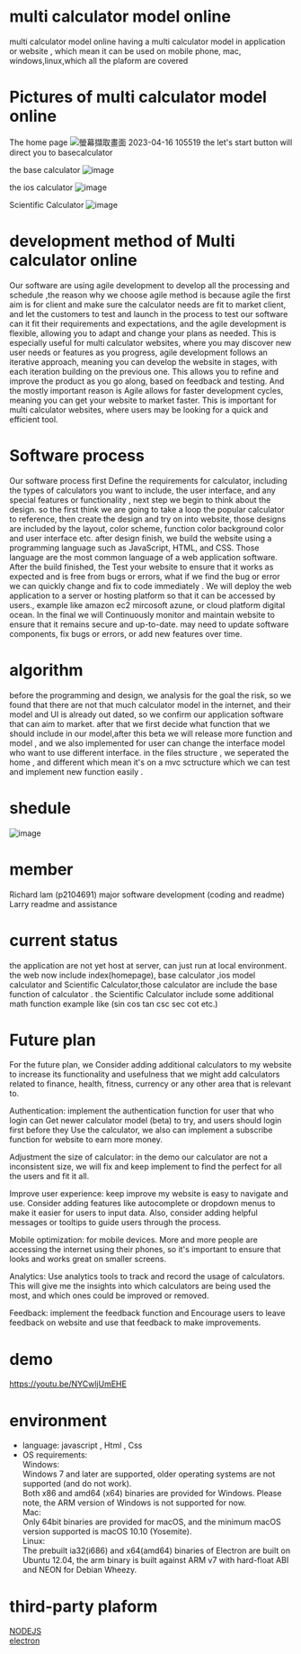 # multi calculator model online 
multi calculator model online having a multi calculator model in application or website , which mean it can be used on mobile phone, mac, windows,linux,which
all the plaform are covered

# Pictures of multi calculator model online 
The home page
![螢幕擷取畫面 2023-04-16 105519](https://user-images.githubusercontent.com/126055518/232263772-27008acb-4bb8-42cd-bc61-a044d8957bbe.png)
the let's start button will direct you to basecalculator

the base calculator
![image](https://user-images.githubusercontent.com/126055518/232263798-3dc76c9a-011f-4f25-bb0e-816634125b58.png)

the ios calculator
![image](https://user-images.githubusercontent.com/126055518/232263804-9ff13cd6-36bd-468a-9b9a-05b9c4360b96.png)

Scientific Calculator
![image](https://user-images.githubusercontent.com/126055518/232263811-b76ed88c-edb4-40b7-b271-e158860ef44c.png)


# development method of Multi calculator online
Our software are using agile development to develop all the processing and schedule ,the reason why we choose agile method is because agile the first aim is for client and make sure the calculator needs are fit to market client, and let the customers to test and launch in the process to test our software can it fit their requirements and expectations, and the agile development is flexible, allowing you to adapt and change your plans as needed. This is especially useful for multi calculator websites, where you may discover new user needs or features as you progress, agile development follows an iterative approach, meaning you can develop the website in stages, with each iteration building on the previous one. This allows you to refine and improve the product as you go along, based on feedback and testing. And the mostly important reason is Agile allows for faster development cycles, meaning you can get your website to market faster. This is important for multi calculator websites, where users may be looking for a quick and efficient tool.

# Software process
Our software process first Define the requirements for calculator, including the types of calculators you want to include, the user interface, and any special features or functionality , next step we begin to think about the design.
 so the first think we are going to take a loop the popular calculator to reference, then create the design and try on into website, those designs are included by the layout, color scheme, function color background color and user interface etc. 
after design finish, we build the website using a programming language such as JavaScript, HTML, and CSS. Those language are the most common language of a web application software.
After the build finished, the Test your website to ensure that it works as expected and is free from bugs or errors, what if we find the bug or error we can quickly change and fix to code immediately .
We will deploy the web application to a server or hosting platform so that it can be accessed by users., example like amazon ec2 mircosoft azune, or cloud platform digital ocean.
In the final we will Continuously monitor and maintain  website to ensure that it remains secure and up-to-date.  may need to update software components, fix bugs or errors, or add new features over time.
# algorithm
before the programming and design, we analysis for the goal the risk, so we found that there are not that much calculator model in the internet, and their model and UI is already out dated, so we confirm our application software that can aim to market. after that we first decide what function that we should include in our model,after this beta we will release more function and model , and we also implemented for  user can change the interface model  who want to use different interface. in the files structure , we seperated the home , and different which mean it's on a mvc sctructure which we can test and implement new function easily .
# shedule
![image](https://user-images.githubusercontent.com/126055518/232263567-611dfc8f-bcd4-4bd9-81d1-07153fbaab44.png)

# member
Richard lam (p2104691) major software development (coding and readme)  
Larry                  readme and assistance 

# current status
the  application are not yet host at server, can just run at local environment. the web now include index(homepage), base calculator ,ios model calculator and Scientific Calculator,those calculator are  include the base function of calculator . the Scientific Calculator include some additional math function example like (sin cos tan csc sec cot etc.)

# Future plan
For the future plan, we Consider adding additional calculators to my website to increase its functionality and usefulness that we might add calculators related to finance, health, fitness, currency or any other area that is relevant to.

Authentication: implement the authentication function for user that who login can
Get newer calculator model (beta) to try, and users should login first before they
Use the calculator, we also can implement a subscribe function for website to earn more money.

Adjustment the size of calculator: in the demo our calculator are not a inconsistent size, we will fix and keep implement to find the perfect for all the users and fit it all.

Improve user experience: keep improve my website is easy to navigate and use. Consider adding features like autocomplete or dropdown menus to make it easier for users to input data. Also, consider adding helpful messages or tooltips to guide users through the process.

Mobile optimization: for mobile devices. More and more people are accessing the internet using their phones, so it's important to ensure that looks and works great on smaller screens.

Analytics: Use analytics tools to track and record the usage of calculators. This will give me the insights into which calculators are being used the most, and which ones could be improved or removed.

Feedback: implement the feedback function and Encourage users to leave feedback on website and use that feedback to make improvements.

# demo
https://youtu.be/NYCwljUmEHE

# environment
  - language: javascript , Html , Css
  - OS requirements:  
     Windows:  
      Windows 7 and later are supported, older operating systems are not supported (and do not work).  
      Both x86 and amd64 (x64) binaries are provided for Windows. Please note, the ARM version of Windows is not supported for now.  
     Mac:  
      Only 64bit binaries are provided for macOS, and the minimum macOS version supported is macOS 10.10 (Yosemite).  
     Linux:  
      The prebuilt ia32(i686) and x64(amd64) binaries of Electron are built on Ubuntu 12.04, the arm binary is built against ARM v7 with hard-float ABI and NEON for    Debian Wheezy.  

# third-party plaform
[NODEJS](https://nodejs.org/en)  
[electron](https://github.com/electron/electron)
